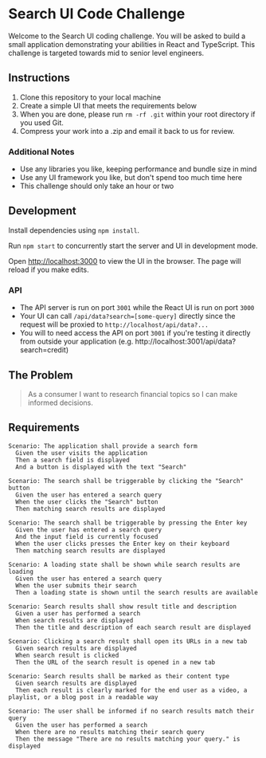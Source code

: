 # Search UI Code Challenge

Welcome to the Search UI coding challenge. You will be asked to build a small
application demonstrating your abilities in React and TypeScript. This challenge
is targeted towards mid to senior level engineers.

## Instructions

1. Clone this repository to your local machine
2. Create a simple UI that meets the requirements below
3. When you are done, please run `rm -rf .git` within your root directory if you used Git.
4. Compress your work into a .zip and email it back to us for review.
 
### Additional Notes

* Use any libraries you like, keeping performance and bundle size in mind
* Use any UI framework you like, but don't spend too much time here
* This challenge should only take an hour or two

## Development

Install dependencies using `npm install`.

Run `npm start` to concurrently start the server and UI in development mode.

Open [http://localhost:3000](http://localhost:3000) to view the UI in the 
browser. The page will reload if you make edits.

### API

* The API server is run on port `3001` while the React UI is run on port `3000`
* Your UI can call `/api/data?search=[some-query]` directly since 
the request will be proxied to `http://localhost/api/data?...`
* You will to need access the API on port `3001` if you're testing it directly 
  from outside your application (e.g. http://localhost:3001/api/data?search=credit)


## The Problem

> As a consumer I want to research financial topics so I can make informed 
decisions.

## Requirements

```
Scenario: The application shall provide a search form
  Given the user visits the application
  Then a search field is displayed
  And a button is displayed with the text "Search"
```

```
Scenario: The search shall be triggerable by clicking the "Search" button
  Given the user has entered a search query
  When the user clicks the "Search" button
  Then matching search results are displayed
```

```
Scenario: The search shall be triggerable by pressing the Enter key
  Given the user has entered a search query
  And the input field is currently focused
  When the user clicks presses the Enter key on their keyboard
  Then matching search results are displayed
```

```
Scenario: A loading state shall be shown while search results are loading
  Given the user has entered a search query
  When the user submits their search
  Then a loading state is shown until the search results are available
```

```
Scenario: Search results shall show result title and description
  Given a user has performed a search
  When search results are displayed
  Then the title and description of each search result are displayed
```

```
Scenario: Clicking a search result shall open its URLs in a new tab
  Given search results are displayed
  When search result is clicked
  Then the URL of the search result is opened in a new tab
```

```
Scenario: Search results shall be marked as their content type
  Given search results are displayed
  Then each result is clearly marked for the end user as a video, a playlist, or a blog post in a readable way
```

```
Scenario: The user shall be informed if no search results match their query
  Given the user has performed a search
  When there are no results matching their search query
  Then the message "There are no results matching your query." is displayed
```
